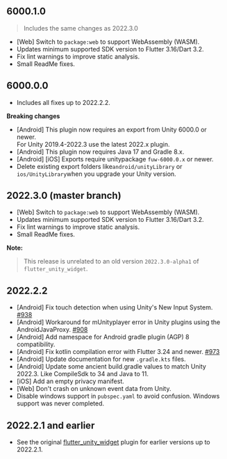 ## 6000.1.0
> Includes the same changes as 2022.3.0
* [Web] Switch to `package:web` to support WebAssembly (WASM).
* Updates minimum supported SDK version to Flutter 3.16/Dart 3.2.
* Fix lint warnings to improve static analysis.
* Small ReadMe fixes.

## 6000.0.0
* Includes all fixes up to 2022.2.2.  

**Breaking changes**
* [Android] This plugin now requires an export from Unity 6000.0 or newer.   
  For Unity 2019.4-2022.3 use the latest 2022.x plugin.
* [Android] This plugin now requires Java 17 and Gradle 8.x.
* [Android] [iOS] Exports require unitypackage `fuw-6000.0.x` or newer.  
* Delete existing export folders like`android/unityLibrary` or `ios/UnityLibrary`when you upgrade your Unity version.

## 2022.3.0 (master branch)
* [Web] Switch to `package:web` to support WebAssembly (WASM).
* Updates minimum supported SDK version to Flutter 3.16/Dart 3.2.
* Fix lint warnings to improve static analysis.
* Small ReadMe fixes.

**Note:**  
> This release is unrelated to an old version `2022.3.0-alpha1` of `flutter_unity_widget`.


## 2022.2.2
* [Android] Fix touch detection when using Unity's New Input System. [#938](https://github.com/juicycleff/flutter-unity-view-widget/pull/938)
* [Android] Workaround for mUnityplayer error in Unity plugins using the AndroidJavaProxy. [#908](https://github.com/juicycleff/flutter-unity-view-widget/pull/908)
* [Android] Add namespace for Android gradle plugin (AGP) 8 compatibility.
* [Android] Fix kotlin compilation error with Flutter 3.24 and newer. [#973](https://github.com/juicycleff/flutter-unity-view-widget/issues/973)
* [Android] Update documentation for new `.gradle.kts` files.
* [Android] Update some ancient build.gradle values to match Unity 2022.3. Like CompileSdk to 34 and Java to 11.
* [iOS] Add an empty privacy manifest.
* [Web] Don't crash on unknown event data from Unity.
* Disable windows support in `pubspec.yaml` to avoid confusion. Windows support was never completed.

## 2022.2.1 and earlier

* See the original [flutter_unity_widget](https://pub.dev/packages/flutter_unity_widget) plugin for earlier versions up to 2022.2.1.